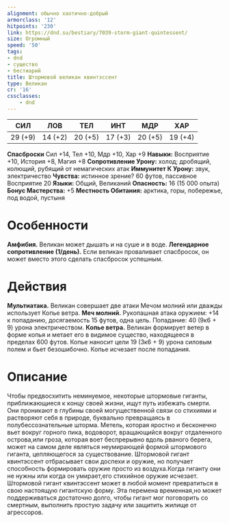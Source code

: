 ```yaml
---
alignment: обычно хаотично-добрый
armorclass: '12'
hitpoints: '230'
link: https://dnd.su/bestiary/7039-storm-giant-quintessent/
size: Огромный
speed: '50'
tags:
- dnd
- существо
- бестиарий
title: Штормовой великан квинтэссент
type: Великан
cr: '16'
cssclasses:
    - dnd
---
```



| СИЛ | ЛОВ | ТЕЛ | ИНТ | МДР | ХАР |
|---|---|---|---|---|---|
| 29 (+9) | 14 (+2) | 20 (+5) | 17 (+3) | 20 (+5) | 19 (+4) |
**Спасброски** Сил +14, Тел +10, Мдр +10, Хар +9
**Навыки:** Восприятие +10, История +8, Магия +8
**Сопротивление Урону:** холод; дробящий, колющий, рубящий от немагических атак
**Иммунитет К Урону:** звук, электричество
**Чувства:** истинное зрение? 60 футов, пассивное Восприятие 20
**Языки:** Общий, Великаний
**Опасность:** 16 (15 000 опыта)
**Бонус Мастерства:** +5
**Местность Обитания:** арктика, горы, побережье, под водой, пустыня


# Особенности
**Амфибия.** Великан может дышать и на суше и в воде.
**Легендарное сопротивление (1/день).** Если великан проваливает спасбросок, он может вместо этого сделать спасбросок успешным.


# Действия
**Мультиатака.** Великан совершает две атаки Мечом молний или дважды использует Копье ветра.
**Меч молний.** Рукопашная атака оружием: +14 к попаданию, досягаемость 15 футов, одна цель. Попадание: 40 (9к6 + 9) урона электричеством.
**Копье ветра.** Великан формирует ветер в форме копья и метает его в видимое существо, находящееся в пределах 600 футов. Копье наносит цели 19 (3к6 + 9) урона силовым полем и бьет безошибочно. Копье исчезает после попадания.


# Описание
Чтобы предвосхитить неминуемое, некоторые штормовые гиганты, приближающиеся к концу своей жизни, ищут путь избежать смерти. Они проникают в глубины своей могущественной связи со стихиями и растворяют себя в природе, буквально превращаясь в полубессознательные шторма. Метель, которая яростно и бесконечно вьет вокруг горного пика, водоворот, вращающийся вокруг отдаленного острова,или гроза, которая воет беспрерывно вдоль рваного берега, может на самом деле являться неумирающей формой штормового гиганта, цепляющегося за существование. Штормовой гигант квинтэссент отбрасывает свои доспехи и оружие, но получает способность формировать оружие просто из воздуха.Когда гиганту они не нужны или когда он умирает,его стихийное оружие исчезает. Штормовой гигант квинтэссент может в любой момент превратиться в свою настоящую гигантскую форму. Эта перемена временная,но может поддерживаться достаточно долго, чтобы гигант мог поговорить со смертным, выполнить простую задачу или защитить жилище от агрессоров.